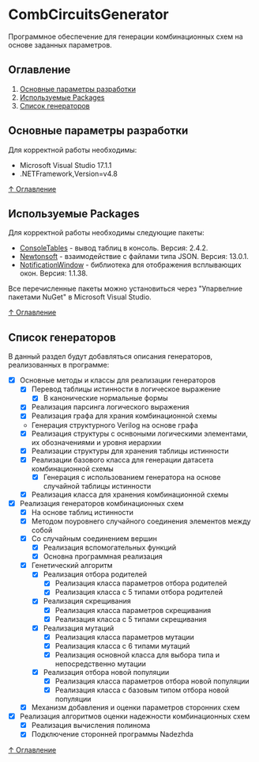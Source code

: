 # CombCircuitsGenerator
Программное обеспечение для генерации комбинационных схем на основе заданных параметров.

## Оглавление
<a name="content"></a> 
1. [Основные параметры разработки](#programmParameters)
2. [Используемые Packages](#packages)
3. [Список генераторов](#generators)

## Основные параметры разработки
<a name="programmParameters"></a> 
Для корректной работы необходимы:
- Microsoft Visual Studio 17.1.1
- .NETFramework,Version=v4.8

[&#8593; Оглавление](#content)

## Используемые Packages
<a name="packages"></a> 
Для корректной работы необходимы следующие пакеты:
- [ConsoleTables] - вывод таблиц в консоль. Версия: 2.4.2.
- [Newtonsoft] - взаимодействие с файлами типа JSON. Версия: 13.0.1.
- [NotificationWindow] - библиотека для отображения всплывающих окон. Версия: 1.1.38.

Все перечисленные пакеты можно установиться через "Упарвелние пакетами NuGet" в Microsoft Visual Studio.

[&#8593; Оглавление](#content)

## Список генераторов
<a name="generators"></a> 
В данный раздел будут добавляться описания генераторов, реализованных в программе:
- [X] Основные методы и классы для реализации генераторов
    - [X] Перевод таблицы истинности в логическое выражение
        - [X] В канонические нормальные формы
    - [X] Реализация парсинга логического выражения
    - [X] Реализация графа для храния комбинационной схемы
    - Генерация структурного Verilog на основе графа
    - [X] Реализация структуры с оснвоными логическими элементами, их обозначениями и уровня иерархии
    - [X] Реализации структуры для хранения таблицы истинности
    - [X] Реализации базового класса для генерации датасета комбинационной схемы
        - [X] Генерация с использованием генератора на основе случайной таблицы истинности
    - [X] Реализация класса для хранения комбинационной схемы
- [X] Реализация генераторов комбинационных схем
    - [X] На основе таблиц истинности
    - [X] Методом поуровнего случайного соединения элементов между собой
    - [X] Со случайным соединением вершин
        - [X] Реализация вспомогательных функций
        - [X] Основна программная реализация
    - [X] Генетический алгоритм 
        - [X] Реализация отбора родителей
          - [X] Реализация класса параметров отбора родителей
          - [X] Реализация класса с 5 типами отбора родителей
        - [X] Реализация скрещивания 
          - [X] Реализация класса параметров скрещивания
          - [X] Реализация класса с 5 типами скрещивания
        - [X] Реализация мутаций 
          - [X] Реализация класса параметров мутации
          - [X] Реализация класса с 6 типами мутаций
          - [X] Реализация основной класса для выбора типа и непосредственно мутации
        - [X] Реализация отбора новой популяции 
          - [X] Реализация класса параметров отбора новой популяции
          - [X] Реализация класса с базовым типом отбора новой популяции
    - [X] Механизм добавления и оценки параметров сторонних схем 
- [X] Реализация алгоритмов оценки надежности комбинационных схем
    - [X] Реализация вычисления полинома
    - [X] Подключение сторонней программы Nadezhda

[&#8593; Оглавление](#content)


[//]: # (These are reference links used in the body of this note and get stripped out when the markdown processor does its job. There is no need to format nicely because it shouldn't be seen. Thanks SO - http://stackoverflow.com/questions/4823468/store-comments-in-markdown-syntax)

   [ConsoleTables]: <https://github.com/khalidabuhakmeh/ConsoleTables>
   [Newtonsoft]: <https://www.newtonsoft.com/json>
   [NotificationWindow]: <https://github.com/Tulpep/Notification-Popup-Window>
